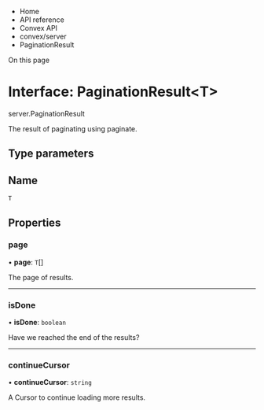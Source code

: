 <div>

<div>

<div>

<div>

-   Home
-   API reference
-   Convex API
-   convex/server
-   PaginationResult

<div>

On this page

</div>

<div>

<div>

# Interface: PaginationResult\<T\>

</div>

server.PaginationResult

The result of paginating using paginate.

## Type parameters​

  Name
  ------
  `T`

## Properties​

### page​

• **page**: `T`\[\]

The page of results.

------------------------------------------------------------------------

### isDone​

• **isDone**: `boolean`

Have we reached the end of the results?

------------------------------------------------------------------------

### continueCursor​

• **continueCursor**: `string`

A Cursor to continue loading more results.

</div>

</div>

</div>

</div>

</div>
